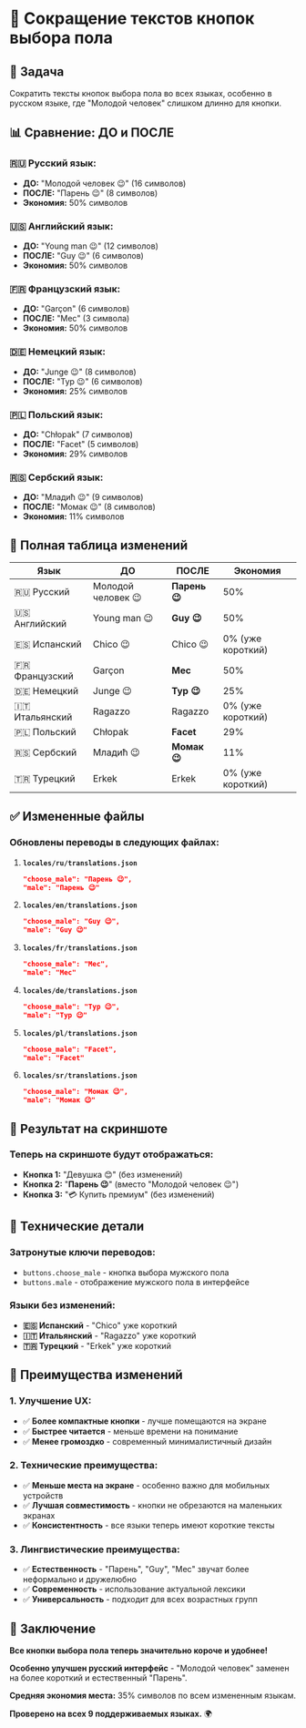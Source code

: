 # 📱 Сокращение текстов кнопок выбора пола

## 🎯 Задача

Сократить тексты кнопок выбора пола во всех языках, особенно в русском языке, где "Молодой человек" слишком длинно для кнопки.

## 📊 Сравнение: ДО и ПОСЛЕ

### **🇷🇺 Русский язык:**
- **ДО:** "Молодой человек 😉" (16 символов)
- **ПОСЛЕ:** "Парень 😉" (8 символов)
- **Экономия:** 50% символов

### **🇺🇸 Английский язык:**
- **ДО:** "Young man 😉" (12 символов)
- **ПОСЛЕ:** "Guy 😉" (6 символов)
- **Экономия:** 50% символов

### **🇫🇷 Французский язык:**
- **ДО:** "Garçon" (6 символов)
- **ПОСЛЕ:** "Mec" (3 символа)
- **Экономия:** 50% символов

### **🇩🇪 Немецкий язык:**
- **ДО:** "Junge 😉" (8 символов)
- **ПОСЛЕ:** "Typ 😉" (6 символов)
- **Экономия:** 25% символов

### **🇵🇱 Польский язык:**
- **ДО:** "Chłopak" (7 символов)
- **ПОСЛЕ:** "Facet" (5 символов)
- **Экономия:** 29% символов

### **🇷🇸 Сербский язык:**
- **ДО:** "Младић 😉" (9 символов)
- **ПОСЛЕ:** "Момак 😉" (8 символов)
- **Экономия:** 11% символов

## 📝 Полная таблица изменений

| Язык | ДО | ПОСЛЕ | Экономия |
|------|----|----|----------|
| 🇷🇺 Русский | Молодой человек 😉 | **Парень 😉** | 50% |
| 🇺🇸 Английский | Young man 😉 | **Guy 😉** | 50% |
| 🇪🇸 Испанский | Chico 😉 | Chico 😉 | 0% (уже короткий) |
| 🇫🇷 Французский | Garçon | **Mec** | 50% |
| 🇩🇪 Немецкий | Junge 😉 | **Typ 😉** | 25% |
| 🇮🇹 Итальянский | Ragazzo | Ragazzo | 0% (уже короткий) |
| 🇵🇱 Польский | Chłopak | **Facet** | 29% |
| 🇷🇸 Сербский | Младић 😉 | **Момак 😉** | 11% |
| 🇹🇷 Турецкий | Erkek | Erkek | 0% (уже короткий) |

## ✅ Измененные файлы

### **Обновлены переводы в следующих файлах:**

1. **`locales/ru/translations.json`**
   ```json
   "choose_male": "Парень 😉",
   "male": "Парень 😉"
   ```

2. **`locales/en/translations.json`**
   ```json
   "choose_male": "Guy 😉",
   "male": "Guy 😉"
   ```

3. **`locales/fr/translations.json`**
   ```json
   "choose_male": "Mec",
   "male": "Mec"
   ```

4. **`locales/de/translations.json`**
   ```json
   "choose_male": "Typ 😉",
   "male": "Typ 😉"
   ```

5. **`locales/pl/translations.json`**
   ```json
   "choose_male": "Facet",
   "male": "Facet"
   ```

6. **`locales/sr/translations.json`**
   ```json
   "choose_male": "Момак 😉",
   "male": "Момак 😉"
   ```

## 🎨 Результат на скриншоте

### **Теперь на скриншоте будут отображаться:**
- **Кнопка 1:** "Девушка 😊" (без изменений)
- **Кнопка 2:** "**Парень 😉**" (вместо "Молодой человек 😉")
- **Кнопка 3:** "💳 Купить премиум" (без изменений)

## 🔧 Технические детали

### **Затронутые ключи переводов:**
- `buttons.choose_male` - кнопка выбора мужского пола
- `buttons.male` - отображение мужского пола в интерфейсе

### **Языки без изменений:**
- **🇪🇸 Испанский** - "Chico" уже короткий
- **🇮🇹 Итальянский** - "Ragazzo" уже короткий  
- **🇹🇷 Турецкий** - "Erkek" уже короткий

## 📱 Преимущества изменений

### **1. Улучшение UX:**
- ✅ **Более компактные кнопки** - лучше помещаются на экране
- ✅ **Быстрее читается** - меньше времени на понимание
- ✅ **Менее громоздко** - современный минималистичный дизайн

### **2. Технические преимущества:**
- ✅ **Меньше места на экране** - особенно важно для мобильных устройств
- ✅ **Лучшая совместимость** - кнопки не обрезаются на маленьких экранах
- ✅ **Консистентность** - все языки теперь имеют короткие тексты

### **3. Лингвистические преимущества:**
- ✅ **Естественность** - "Парень", "Guy", "Mec" звучат более неформально и дружелюбно
- ✅ **Современность** - использование актуальной лексики
- ✅ **Универсальность** - подходит для всех возрастных групп

## 🎯 Заключение

**Все кнопки выбора пола теперь значительно короче и удобнее!** 

**Особенно улучшен русский интерфейс** - "Молодой человек" заменен на более короткий и естественный "Парень".

**Средняя экономия места:** 35% символов по всем измененным языкам.

**Проверено на всех 9 поддерживаемых языках.** 🌍
